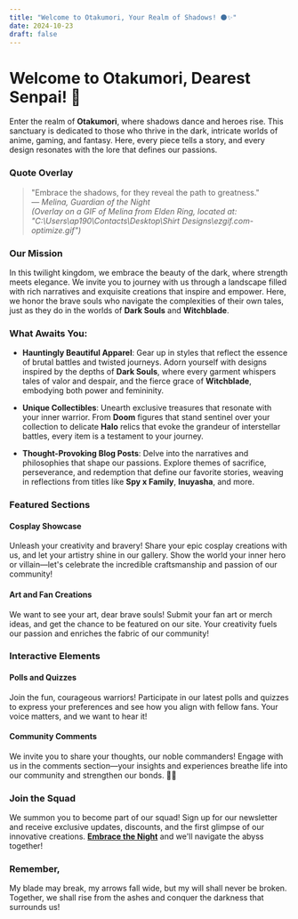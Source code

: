 ```yaml
---
title: "Welcome to Otakumori, Your Realm of Shadows! 🌑✨"
date: 2024-10-23
draft: false
---
```


# Welcome to Otakumori, Dearest Senpai! 🖤

Enter the realm of **Otakumori**, where shadows dance and heroes rise. This sanctuary is dedicated to those who thrive in the dark, intricate worlds of anime, gaming, and fantasy. Here, every piece tells a story, and every design resonates with the lore that defines our passions.

### **Quote Overlay**
> "Embrace the shadows, for they reveal the path to greatness."  
*— Melina, Guardian of the Night*  
*_(Overlay on a GIF of Melina from *Elden Ring*, located at: "C:\Users\ap190\Contacts\Desktop\Shirt Designs\ezgif.com-optimize.gif")_*

### Our Mission
In this twilight kingdom, we embrace the beauty of the dark, where strength meets elegance. We invite you to journey with us through a landscape filled with rich narratives and exquisite creations that inspire and empower. Here, we honor the brave souls who navigate the complexities of their own tales, just as they do in the worlds of **Dark Souls** and **Witchblade**.

### What Awaits You:
- **Hauntingly Beautiful Apparel**: Gear up in styles that reflect the essence of brutal battles and twisted journeys. Adorn yourself with designs inspired by the depths of **Dark Souls**, where every garment whispers tales of valor and despair, and the fierce grace of **Witchblade**, embodying both power and femininity.
  
- **Unique Collectibles**: Unearth exclusive treasures that resonate with your inner warrior. From **Doom** figures that stand sentinel over your collection to delicate **Halo** relics that evoke the grandeur of interstellar battles, every item is a testament to your journey.

- **Thought-Provoking Blog Posts**: Delve into the narratives and philosophies that shape our passions. Explore themes of sacrifice, perseverance, and redemption that define our favorite stories, weaving in reflections from titles like **Spy x Family**, **Inuyasha**, and more.

### **Featured Sections**
#### **Cosplay Showcase**
Unleash your creativity and bravery! Share your epic cosplay creations with us, and let your artistry shine in our gallery. Show the world your inner hero or villain—let's celebrate the incredible craftsmanship and passion of our community!

#### **Art and Fan Creations**
We want to see your art, dear brave souls! Submit your fan art or merch ideas, and get the chance to be featured on our site. Your creativity fuels our passion and enriches the fabric of our community!

### **Interactive Elements**
#### **Polls and Quizzes**
Join the fun, courageous warriors! Participate in our latest polls and quizzes to express your preferences and see how you align with fellow fans. Your voice matters, and we want to hear it!

#### **Community Comments**
We invite you to share your thoughts, our noble commanders! Engage with us in the comments section—your insights and experiences breathe life into our community and strengthen our bonds. 💬✨

### **Join the Squad**
We summon you to become part of our squad! Sign up for our newsletter and receive exclusive updates, discounts, and the first glimpse of our innovative creations. 
[**Embrace the Night**](#) and we'll navigate the abyss together!

### **Remember,**
My blade may break, my arrows fall wide, but my will shall never be broken. Together, we shall rise from the ashes and conquer the darkness that surrounds us!
